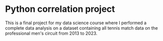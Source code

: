 # Python correlation project
This is a final project for my data science course where I performed a complete data analysis on a dataset containing all tennis match data on the professional men's circuit from 2013 to 2023. 
